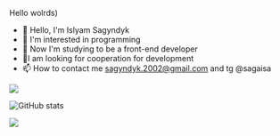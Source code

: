 Hello wolrds)

- 👋 Hello, I'm Islyam Sagyndyk
- 👀 I'm interested in programming
- 🌱 Now I'm studying to be a front-end developer
- 💞️I am looking for cooperation for development
- 📫 How to contact me sagyndyk.2002@gmail.com and tg @sagaisa

![](https://www.codewars.com/users/SteadyFred/badges/large)

![GitHub stats](https://github-readme-stats.vercel.app/api?username=fredsteady23&show_icons=true&theme=github_dark_dimmed)

![](https://komarev.com/ghpvc/?username=fredsteady23&color=blue&style=for-the-badge)
<!---
FredSteady23/FredSteady23 is a ✨ special ✨ repository because its `README.md` (this file) appears on your GitHub profile.
You can click the Preview link to take a look at your changes.
--->

